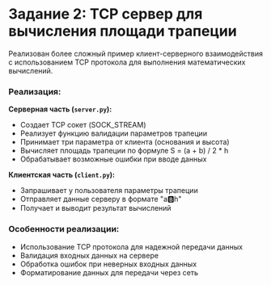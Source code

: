 # Задание 2: TCP сервер для вычисления площади трапеции

Реализован более сложный пример клиент-серверного взаимодействия с использованием TCP протокола для выполнения математических вычислений.

### Реализация:

**Серверная часть (`server.py`):**

- Создает TCP сокет (SOCK_STREAM)
- Реализует функцию валидации параметров трапеции
- Принимает три параметра от клиента (основания и высота)
- Вычисляет площадь трапеции по формуле S = (a + b) / 2 \* h
- Обрабатывает возможные ошибки при вводе данных

**Клиентская часть (`client.py`):**

- Запрашивает у пользователя параметры трапеции
- Отправляет данные серверу в формате "a:b:h"
- Получает и выводит результат вычислений

### Особенности реализации:

- Использование TCP протокола для надежной передачи данных
- Валидация входных данных на сервере
- Обработка ошибок при неверных входных данных
- Форматирование данных для передачи через сеть
